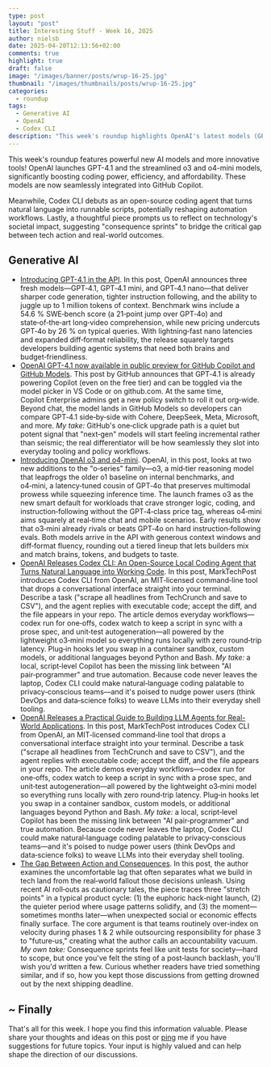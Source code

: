 ```yaml
---
type: post
layout: "post"
title: Interesting Stuff - Week 16, 2025
author: nielsb
date: 2025-04-20T12:13:56+02:00
comments: true
highlight: true
draft: false
image: "/images/banner/posts/wrup-16-25.jpg"
thumbnail: "/images/thumbnails/posts/wrup-16-25.jpg"
categories:
  - roundup
tags:
  - Generative AI
  - OpenAI
  - Codex CLI
description: "This week's roundup highlights OpenAI's latest models (GPT-4.1, o3, and o4-mini), enhancing coding efficiency and seamlessly integrating with GitHub Copilot. The new Codex CLI transforms natural language directly into executable scripts, reshaping developer automation. Also featured: insights into managing tech's societal impacts through structured 'consequence sprints'."
---
```


This week's roundup features powerful new AI models and more innovative tools! OpenAI launches GPT-4.1 and the streamlined o3 and o4-mini models, significantly boosting coding power, efficiency, and affordability. These models are now seamlessly integrated into GitHub Copilot. 

Meanwhile, Codex CLI debuts as an open-source coding agent that turns natural language into runnable scripts, potentially reshaping automation workflows. Lastly, a thoughtful piece prompts us to reflect on technology's societal impact, suggesting "consequence sprints" to bridge the critical gap between tech action and real-world outcomes.

<!--more-->

<!--
## Podcast

If you rather listen to the summary:



Click on the link above to listen to the podcast. Oh, the direct link to the episode is [here]().
-->

## Generative AI

* [Introducing GPT-4.1 in the API][1]. In this post, OpenAI announces three fresh models—GPT‑4.1, GPT‑4.1 mini, and GPT‑4.1 nano—that deliver sharper code generation, tighter instruction following, and the ability to juggle up to 1 million tokens of context. Benchmark wins include a 54.6 % SWE‑bench score (a 21‑point jump over GPT‑4o) and state‑of‑the‑art long‑video comprehension, while new pricing undercuts GPT‑4o by 26 % on typical queries. With lightning‑fast nano latencies and expanded diff‑format reliability, the release squarely targets developers building agentic systems that need both brains and budget‑friendliness. ​
* [OpenAI GPT-4.1 now available in public preview for GitHub Copilot and GitHub Models][2]. This post by GitHub announces that GPT‑4.1 is already powering Copilot (even on the free tier) and can be toggled via the model picker in VS Code or on github.com. At the same time, Copilot Enterprise admins get a new policy switch to roll it out org‑wide. Beyond chat, the model lands in GitHub Models so developers can compare GPT‑4.1 side‑by‑side with Cohere, DeepSeek, Meta, Microsoft, and more. *My take:* GitHub's one‑click upgrade path is a quiet but potent signal that "next‑gen" models will start feeling incremental rather than seismic; the real differentiator will be how seamlessly they slot into everyday tooling and policy workflows.
* [Introducing OpenAI o3 and o4-mini][3]. OpenAI, in this post, looks at two new additions to the "o‑series" family—o3, a mid‑tier reasoning model that leapfrogs the older o1 baseline on internal benchmarks, and o4‑mini, a latency‑tuned cousin of GPT‑4o that preserves multimodal prowess while squeezing inference time. The launch frames o3 as the new smart default for workloads that crave stronger logic, coding, and instruction‑following without the GPT‑4‑class price tag, whereas o4‑mini aims squarely at real‑time chat and mobile scenarios. Early results show that o3‑mini already rivals or beats GPT‑4o on hard instruction‑following evals. Both models arrive in the API with generous context windows and diff‑format fluency, rounding out a tiered lineup that lets builders mix and match brains, tokens, and budgets to taste.
* [OpenAI Releases Codex CLI: An Open-Source Local Coding Agent that Turns Natural Language into Working Code][4]. In this post, MarkTechPost introduces Codex CLI from OpenAI, an MIT‑licensed command‑line tool that drops a conversational interface straight into your terminal. Describe a task ("scrape all headlines from TechCrunch and save to CSV"), and the agent replies with executable code; accept the diff, and the file appears in your repo. The article demos everyday workflows—codex run for one‑offs, codex watch to keep a script in sync with a prose spec, and unit‑test autogeneration—all powered by the lightweight o3‑mini model so everything runs locally with zero round‑trip latency. Plug‑in hooks let you swap in a container sandbox, custom models, or additional languages beyond Python and Bash. *My take:* a local, script‑level Copilot has been the missing link between "AI pair‑programmer" and true automation. Because code never leaves the laptop, Codex CLI could make natural‑language coding palatable to privacy‑conscious teams—and it's poised to nudge power users (think DevOps and data‑science folks) to weave LLMs into their everyday shell tooling.
* [OpenAI Releases a Practical Guide to Building LLM Agents for Real-World Applications][5]. In this post, MarkTechPost introduces Codex CLI from OpenAI, an MIT‑licensed command‑line tool that drops a conversational interface straight into your terminal. Describe a task ("scrape all headlines from TechCrunch and save to CSV"), and the agent replies with executable code; accept the diff, and the file appears in your repo. The article demos everyday workflows—codex run for one‑offs, codex watch to keep a script in sync with a prose spec, and unit‑test autogeneration—all powered by the lightweight o3‑mini model so everything runs locally with zero round‑trip latency. Plug‑in hooks let you swap in a container sandbox, custom models, or additional languages beyond Python and Bash. *My take:* a local, script‑level Copilot has been the missing link between "AI pair‑programmer" and true automation. Because code never leaves the laptop, Codex CLI could make natural‑language coding palatable to privacy‑conscious teams—and it's poised to nudge power users (think DevOps and data‑science folks) to weave LLMs into their everyday shell tooling.
* [The Gap Between Action and Consequences][6]. In this post, the author examines the uncomfortable lag that often separates what we build in tech land from the real‑world fallout those decisions unleash. Using recent AI roll‑outs as cautionary tales, the piece traces three "stretch points" in a typical product cycle: (1) the euphoric hack‑night launch, (2) the quieter period where usage patterns solidify, and (3) the moment—sometimes months later—when unexpected social or economic effects finally surface. The core argument is that teams routinely over‑index on velocity during phases 1 & 2 while outsourcing responsibility for phase 3 to "future‑us," creating what the author calls an accountability vacuum. *My own take:* Consequence sprints feel like unit tests for society—hard to scope, but once you've felt the sting of a post‑launch backlash, you'll wish you'd written a few. Curious whether readers have tried something similar, and if so, how you kept those discussions from getting drowned out by the next shipping deadline.

## ~ Finally

That's all for this week. I hope you find this information valuable. Please share your thoughts and ideas on this post or [ping][ma] me if you have suggestions for future topics. Your input is highly valued and can help shape the direction of our discussions.

[ma]: mailto:niels.it.berglund@gmail.com
[mp]: https://blog.acolyer.org
[iq]: https://www.infoq.com/
[ew]: http://sqlonice.com/
[re]: http://blog.revolutionanalytics.com
[sqsk]: https://www.sqlskills.com
[mdaveyblog]: https://mdavey.wordpress.com/
[charlblog]: https://charlla.com/

[jovpop]: https://twitter.com/JovanPop_MSFT
[bobw]: https://twitter.com/bobwardms
[revod]: https://twitter.com/revodavid
[lonny]: https://twitter.com/sqL_handLe
[ewtw]: https://twitter.com/sqlOnIce
[buckw]: https://twitter.com/BuckWoodyMSFT
[mattw]: https://twitter.com/matthewwarren
[murba]: https://twitter.com/muratdemirbas
[daveda]: https://twitter.com/davidthecoder
[adcol]: https://twitter.com/adriancolyer
[jesrod]: https://twitter.com/jrdothoughts
[tomaz]: https://twitter.com/tomaz_tsql
[dataart]: https://twitter.com/dataartisans
[luis]: https://twitter.com/luis_de_sousa
[benstop]: https://twitter.com/benstopford
[conflu]: https://twitter.com/confluentinc
[tylert]: https://twitter.com/tyler_treat
[andrewng]: https://twitter.com/AndrewYNg
[lawr]: https://twitter.com/bytezn
[jue]: https://twitter.com/b0rk
[yan]: https://twitter.com/theburningmonk
[danny]: https://twitter.com/g9yuayon
[rmoff]: https://www.linkedin.com/in/robinmoffatt/
[ryansw]: https://twitter.com/ryanswanstrom
[pabloc]: https://twitter.com/pabloc_ds
[mklep]: https://twitter.com/martinkl
[mdavey]: https://twitter.com/matt_davey
[jboner]: https://twitter.com/jboner
[joeduff]: https://twitter.com/funcOfJoe
[charl]: https://twitter.com/charllamprecht
[dbricks]: https://twitter.com/databricks
[adsit]: https://twitter.com/SitnikAdam
[vicky]: https://twitter.com/vickyharp
[dscentral]: https://twitter.com/DataScienceCtrl
[natemc]: https://twitter.com/natemcmaster
[ads]: https://twitter.com/azuredatastudio
[travw]: https://twitter.com/radtravis
[emilk]: https://twitter.com/IsTheArchitect
[netflx]: https://netflixtechblog.com/
[hubert]: https://www.linkedin.com/in/hkdulay/
[jserra]: https://www.linkedin.com/in/jamesserra/
[lemi]: https://www.linkedin.com/in/lemimasalu/
[michael]: https://www.linkedin.com/in/michaeladrianjohnson/

[1]: https://openai.com/index/gpt-4-1/
[2]: https://github.blog/changelog/2025-04-14-openai-gpt-4-1-now-available-in-public-preview-for-github-copilot-and-github-models/
[3]: https://openai.com/index/introducing-o3-and-o4-mini/
[4]: https://www.marktechpost.com/2025/04/16/openai-releases-codex-cli-an-open-source-local-coding-agent-that-turns-natural-language-into-working-code/
[5]: https://www.marktechpost.com/2025/04/17/openai-releases-a-practical-guide-to-building-llm-agents-for-real-world-applications/
[6]: https://digitalscribe.tech/the-gap-between-action-and-consequences/
